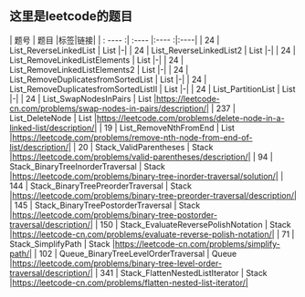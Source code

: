 这里是leetcode的题目
-----------------


|  题号   | 题目  |标签|链接|
| : ----  :| :----  |:----  :|:----|
| 24  | List_ReverseLinkedList |  List |-|
| 24  | List_ReverseLinkedList2 |  List |-|
| 24  | List_RemoveLinkedListElements |  List |-|
| 24  | List_RemoveLinkedListElements2 |  List |-|
| 24  | List_RemoveDuplicatesfromSortedList |  List |-|
| 24  | List_RemoveDuplicatesfromSortedListII |  List |-|
| 24  | List_PartitionList |  List |-|
| 24  | List_SwapNodesInPairs |  List |https://leetcode-cn.com/problems/swap-nodes-in-pairs/description/|
| 237  | List_DeleteNode |  List |https://leetcode.com/problems/delete-node-in-a-linked-list/description/|
| 19  | List_RemoveNthFromEnd |  List |https://leetcode.com/problems/remove-nth-node-from-end-of-list/description/|
| 20  | Stack_ValidParentheses |  Stack |https://leetcode.com/problems/valid-parentheses/description/|
| 94  | Stack_BinaryTreeInorderTraversal |  Stack |https://leetcode.com/problems/binary-tree-inorder-traversal/solution/|
| 144  | Stack_BinaryTreePreorderTraversal |  Stack |https://leetcode.com/problems/binary-tree-preorder-traversal/description/|
| 145  | Stack_BinaryTreePostorderTraversal |  Stack |https://leetcode.com/problems/binary-tree-postorder-traversal/description/|
| 150  | Stack_EvaluateReversePolishNotation |  Stack |https://leetcode-cn.com/problems/evaluate-reverse-polish-notation/|
| 71  | Stack_SimplifyPath |  Stack |https://leetcode-cn.com/problems/simplify-path/|
| 102  | Queue_BinaryTreeLevelOrderTraversal |  Queue |https://leetcode.com/problems/binary-tree-level-order-traversal/description/|
| 341  | Stack_FlattenNestedListIterator |  Stack |https://leetcode-cn.com/problems/flatten-nested-list-iterator/|



